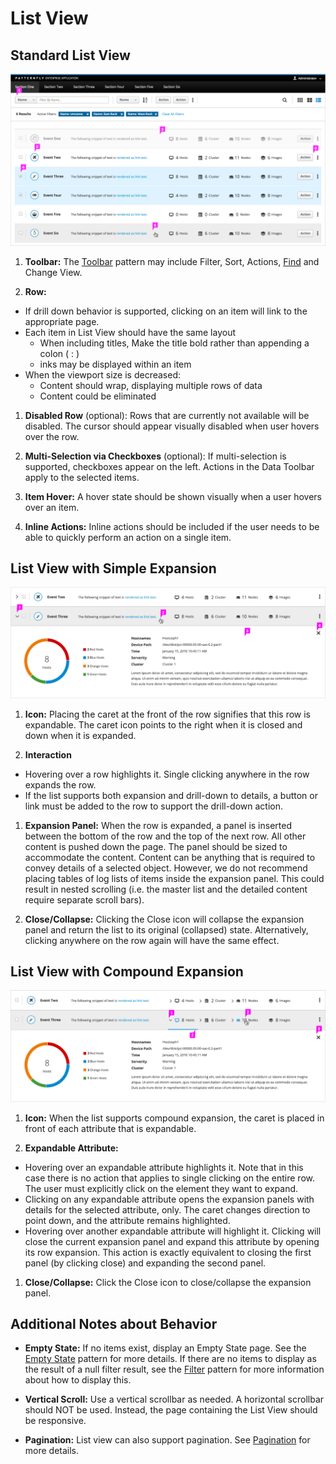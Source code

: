 # List View

## Standard List View

![List view](img/list-view-callout.png)

1. **Toolbar:** The [Toolbar](https://www.patternfly.org/pattern-library/forms-and-controls/toolbar) pattern may include Filter, Sort, Actions, [Find](https://www.patternfly.org/pattern-library/forms-and-controls/find) and Change View.

1. **Row:**
  - If drill down behavior is supported, clicking on an item will link to the appropriate page.
  - Each item in List View should have the same layout
    - When including titles, Make the title bold rather than appending a colon ( : )
    - inks may be displayed within an item
  - When the viewport size is decreased:
    - Content should wrap, displaying multiple rows of data
    - Content could be eliminated

1. **Disabled Row** (optional): Rows that are currently not available will be disabled. The cursor should appear visually disabled when user hovers over the row.

1. **Multi-Selection via Checkboxes** (optional): If multi-selection is supported, checkboxes appear on the left. Actions in the Data Toolbar apply to the selected items.

1. **Item Hover:** A hover state should be shown visually when a user hovers over an item.

1. **Inline Actions:** Inline actions should be included if the user needs to be able to quickly perform an action on a single item.

## List View with Simple Expansion

![List view with an expanded row](img/list-view-simple-expansion-callout.png)

1. **Icon:** Placing the caret at the front of the row signifies that this row is expandable. The caret icon points to the right when it is closed and down when it is expanded.

1. **Interaction**
  - Hovering over a row highlights it. Single clicking anywhere in the row expands the row.
  - If the list supports both expansion and drill-down to details, a button or link must be added to the row to support the drill-down action.

1. **Expansion Panel:** When the row is expanded, a panel is inserted between the bottom of the row and the top of the next row. All other content is pushed down the page. The panel should be sized to accommodate the content. Content can be anything that is required to convey details of a selected object. However, we do not recommend placing tables of log lists of items inside the expansion panel. This could result in nested scrolling (i.e. the master list and the detailed content require separate scroll bars).

1. **Close/Collapse:** Clicking the Close icon will collapse the expansion panel and return the list to its original (collapsed) state. Alternatively, clicking anywhere on the row again will have the same effect.

## List View with Compound Expansion
![List view with compound expansion](img/list-view-compound-expansion-callout.png)

1. **Icon:** When the list supports compound expansion, the caret is placed in front of each attribute that is expandable.

1. **Expandable Attribute:**
  - Hovering over an expandable attribute highlights it. Note that in this case there is no action that applies to single clicking on the entire row. The user must explicitly click on the element they want to expand.
  - Clicking on any expandable attribute opens the expansion panels with details for the selected attribute, only. The caret changes direction to point down, and the attribute remains highlighted.
  - Hovering over another expandable attribute will highlight it. Clicking will close the current expansion panel and expand this attribute by opening its row expansion. This action is exactly equivalent to closing the first panel (by clicking close) and expanding the second panel.

1. **Close/Collapse:** Click the Close icon to close/collapse the expansion panel.

## Additional Notes about Behavior

- **Empty State:** If no items exist, display an Empty State page. See the [Empty State](https://www.patternfly.org/pattern-library/communication/empty-state/#_) pattern for more details. If there are no items to display as the result of a null filter result, see the [Filter](http://www.patternfly.org/pattern-library/forms-and-controls/filter/) pattern for more information about how to display this.

- **Vertical Scroll:** Use a vertical scrollbar as needed. A horizontal scrollbar should NOT be used. Instead, the page containing the List View should be responsive.

- **Pagination:** List view can also support pagination. See [Pagination](http://www.patternfly.org/pattern-library/navigation/pagination/) for more details.
